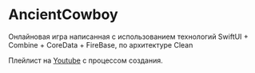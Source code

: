 # AncientCowboy
Онлайновая игра написанная с использованием технологий SwiftUI + Combine + CoreData + FireBase, по архитектуре Clean

Плейлист на [Youtube](https://www.youtube.com/watch?v=2aIgFxcRWTg&list=PLL3ab8WAPq6WouXrniDtkIMU-f_hdD02B) с процессом создания.
